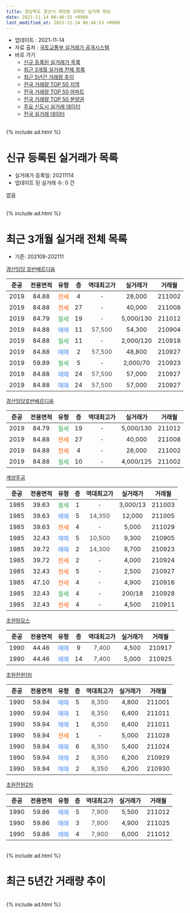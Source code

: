 ```yaml
---
title: 경상북도 경산시 계양동 아파트 실거래 정보
date: 2021-11-14 06:46:53 +0900
last_modified_at: 2021-11-14 06:46:53 +0900
---
```


* 업데이트 : 2021-11-14
* 자료 출처 : [국토교통부 실거래가 공개시스템](http://rt.molit.go.kr)
* 바로 가기
    * [신규 등록된 실거래가 목록](#신규-등록된-실거래가-목록)
    * [최근 3개월 실거래 전체 목록](#최근-3개월-실거래-전체-목록)
    * [최근 5년간 거래량 추이](#최근-5년간-거래량-추이)
    * [전국 거래량 TOP 50 지역](https://inasie.github.io/apt-trade-info/최근-3개월-전국에서-가장-거래가-많이-발생한-지역)
    * [전국 거래량 TOP 50 아파트](https://inasie.github.io/apt-trade-info/최근-3개월-전국에서-가장-거래가-많이-발생한-아파트)
    * [전국 거래량 TOP 50 분양권](https://inasie.github.io/apt-trade-info/최근-3개월-전국에서-가장-거래가-많이-발생한-분양권)
    * [주요 신도시 실거래 데이터](https://inasie.github.io/apt-trade-info/주요-신도시)
    * [전국 실거래 데이터](https://inasie.github.io/apt-trade-info/전국)
<br>
{% include ad.html %}
<br>

# 신규 등록된 실거래가 목록
* 실거래가 등록일: 20211114
* 업데이트 된 실거래 수: 0 건

없음

<br>
{% include ad.html %}
<br>

# 최근 3개월 실거래 전체 목록
* 기준: 202109-202111


[경산임당 호반베르디움](https://search.naver.com/search.naver?query=%EA%B2%BD%EC%83%81%EB%B6%81%EB%8F%84+%EA%B2%BD%EC%82%B0%EC%8B%9C+%EA%B3%84%EC%96%91%EB%8F%99+%EA%B2%BD%EC%82%B0%EC%9E%84%EB%8B%B9+%ED%98%B8%EB%B0%98%EB%B2%A0%EB%A5%B4%EB%94%94%EC%9B%80)

|준공|전용면적|유형|층|역대최고가|실거래가|거래월|
|:---:|:---:|:---:|:---:|:---:|:---:|:---:|
|2019|84.88|<span style="color:#ff5a00">전세</span>|4|<span style="color:#444444">-</span>|28,000|211002|
|2019|84.88|<span style="color:#ff5a00">전세</span>|27|<span style="color:#444444">-</span>|40,000|211008|
|2019|84.79|<span style="color:#34a853">월세</span>|19|<span style="color:#444444">-</span>|5,000/130|211012|
|2019|84.88|<span style="color:#4285f3">매매</span>|11|<span style="color:#444444">57,500</span>|54,300|210904|
|2019|84.88|<span style="color:#34a853">월세</span>|11|<span style="color:#444444">-</span>|2,000/120|210918|
|2019|84.88|<span style="color:#4285f3">매매</span>|2|<span style="color:#444444">57,500</span>|48,800|210927|
|2019|59.89|<span style="color:#34a853">월세</span>|5|<span style="color:#444444">-</span>|2,000/70|210923|
|2019|84.88|<span style="color:#4285f3">매매</span>|24|<span style="color:#444444">57,500</span>|57,000|210927|
|2019|84.88|<span style="color:#4285f3">매매</span>|24|<span style="color:#444444">57,500</span>|57,000|210927|

[경산임당호반베르디움](https://search.naver.com/search.naver?query=%EA%B2%BD%EC%83%81%EB%B6%81%EB%8F%84+%EA%B2%BD%EC%82%B0%EC%8B%9C+%EA%B3%84%EC%96%91%EB%8F%99+%EA%B2%BD%EC%82%B0%EC%9E%84%EB%8B%B9%ED%98%B8%EB%B0%98%EB%B2%A0%EB%A5%B4%EB%94%94%EC%9B%80)

|준공|전용면적|유형|층|역대최고가|실거래가|거래월|
|:---:|:---:|:---:|:---:|:---:|:---:|:---:|
|2019|84.79|<span style="color:#34a853">월세</span>|19|<span style="color:#444444">-</span>|5,000/130|211012|
|2019|84.88|<span style="color:#ff5a00">전세</span>|27|<span style="color:#444444">-</span>|40,000|211008|
|2019|84.88|<span style="color:#ff5a00">전세</span>|4|<span style="color:#444444">-</span>|28,000|211002|
|2019|84.88|<span style="color:#34a853">월세</span>|10|<span style="color:#444444">-</span>|4,000/125|211002|

[계양주공](https://search.naver.com/search.naver?query=%EA%B2%BD%EC%83%81%EB%B6%81%EB%8F%84+%EA%B2%BD%EC%82%B0%EC%8B%9C+%EA%B3%84%EC%96%91%EB%8F%99+%EA%B3%84%EC%96%91%EC%A3%BC%EA%B3%B5)

|준공|전용면적|유형|층|역대최고가|실거래가|거래월|
|:---:|:---:|:---:|:---:|:---:|:---:|:---:|
|1985|39.63|<span style="color:#34a853">월세</span>|1|<span style="color:#444444">-</span>|3,000/13|211003|
|1985|39.63|<span style="color:#4285f3">매매</span>|5|<span style="color:#444444">14,350</span>|12,000|211005|
|1985|39.63|<span style="color:#ff5a00">전세</span>|4|<span style="color:#444444">-</span>|5,000|211029|
|1985|32.43|<span style="color:#4285f3">매매</span>|5|<span style="color:#444444">10,500</span>|9,300|210905|
|1985|39.72|<span style="color:#4285f3">매매</span>|2|<span style="color:#444444">14,300</span>|8,700|210923|
|1985|39.72|<span style="color:#ff5a00">전세</span>|2|<span style="color:#444444">-</span>|4,000|210924|
|1985|32.43|<span style="color:#ff5a00">전세</span>|5|<span style="color:#444444">-</span>|2,500|210927|
|1985|47.10|<span style="color:#ff5a00">전세</span>|4|<span style="color:#444444">-</span>|4,900|210916|
|1985|32.43|<span style="color:#34a853">월세</span>|4|<span style="color:#444444">-</span>|200/18|210928|
|1985|32.43|<span style="color:#ff5a00">전세</span>|4|<span style="color:#444444">-</span>|4,500|210911|

[초원맘모스](https://search.naver.com/search.naver?query=%EA%B2%BD%EC%83%81%EB%B6%81%EB%8F%84+%EA%B2%BD%EC%82%B0%EC%8B%9C+%EA%B3%84%EC%96%91%EB%8F%99+%EC%B4%88%EC%9B%90%EB%A7%98%EB%AA%A8%EC%8A%A4)

|준공|전용면적|유형|층|역대최고가|실거래가|거래월|
|:---:|:---:|:---:|:---:|:---:|:---:|:---:|
|1990|44.46|<span style="color:#4285f3">매매</span>|9|<span style="color:#444444">7,400</span>|4,500|210917|
|1990|44.46|<span style="color:#4285f3">매매</span>|14|<span style="color:#444444">7,400</span>|5,000|210925|

[초원전원1차](https://search.naver.com/search.naver?query=%EA%B2%BD%EC%83%81%EB%B6%81%EB%8F%84+%EA%B2%BD%EC%82%B0%EC%8B%9C+%EA%B3%84%EC%96%91%EB%8F%99+%EC%B4%88%EC%9B%90%EC%A0%84%EC%9B%901%EC%B0%A8)

|준공|전용면적|유형|층|역대최고가|실거래가|거래월|
|:---:|:---:|:---:|:---:|:---:|:---:|:---:|
|1990|59.94|<span style="color:#4285f3">매매</span>|5|<span style="color:#444444">8,350</span>|4,800|211001|
|1990|59.94|<span style="color:#4285f3">매매</span>|1|<span style="color:#444444">8,350</span>|6,400|211011|
|1990|59.94|<span style="color:#4285f3">매매</span>|1|<span style="color:#444444">8,350</span>|6,400|211011|
|1990|59.94|<span style="color:#ff5a00">전세</span>|1|<span style="color:#444444">-</span>|5,000|211028|
|1990|59.94|<span style="color:#4285f3">매매</span>|6|<span style="color:#444444">8,350</span>|5,400|211024|
|1990|59.94|<span style="color:#4285f3">매매</span>|2|<span style="color:#444444">8,350</span>|6,200|210929|
|1990|59.94|<span style="color:#4285f3">매매</span>|2|<span style="color:#444444">8,350</span>|6,200|210930|

[초원전원2차](https://search.naver.com/search.naver?query=%EA%B2%BD%EC%83%81%EB%B6%81%EB%8F%84+%EA%B2%BD%EC%82%B0%EC%8B%9C+%EA%B3%84%EC%96%91%EB%8F%99+%EC%B4%88%EC%9B%90%EC%A0%84%EC%9B%902%EC%B0%A8)

|준공|전용면적|유형|층|역대최고가|실거래가|거래월|
|:---:|:---:|:---:|:---:|:---:|:---:|:---:|
|1990|59.86|<span style="color:#4285f3">매매</span>|5|<span style="color:#444444">7,900</span>|5,500|211012|
|1990|59.86|<span style="color:#4285f3">매매</span>|3|<span style="color:#444444">7,900</span>|4,900|211025|
|1990|59.86|<span style="color:#4285f3">매매</span>|4|<span style="color:#444444">7,900</span>|6,000|211012|


<br>
{% include ad.html %}
<br>

# 최근 5년간 거래량 추이


<div style="width:100%;">
    <canvas id="deal_progress" height="200"></canvas>
</div>

<script>
new Chart(document.getElementById("deal_progress"), {
    type: 'line',
    data: {
        labels: ['201611','201612','201701','201702','201703','201704','201705','201706','201707','201708','201709','201710','201711','201712','201801','201802','201803','201804','201805','201806','201807','201808','201809','201810','201811','201812','201901','201902','201903','201904','201905','201906','201907','201908','201909','201910','201911','201912','202001','202002','202003','202004','202005','202006','202007','202008','202009','202010','202011','202012','202101','202102','202103','202104','202105','202106','202107','202108','202109','202110','202111'],
        datasets: [{
            label: '매매',
            pointRadius: 1,
            data: [6, 3, 3, 12, 7, 7, 5, 17, 3, 10, 6, 7, 13, 9, 39, 14, 24, 6, 13, 17, 7, 45, 26, 16, 14, 7, 14, 9, 7, 33, 18, 5, 9, 3, 6, 13, 7, 14, 4, 5, 6, 7, 12, 17, 7, 12, 7, 11, 71, 56, 20, 20, 24, 22, 42, 32, 22, 16, 10, 8, 0],
            borderColor: "rgba(255, 201, 14, 1)",
            backgroundColor: "rgba(255, 201, 14, 0.5)",
            fill: false,
            lineTension: 0
        },{
            label: '전월세',
            pointRadius: 1,
            data: [9, 7, 6, 10, 7, 5, 2, 5, 5, 8, 4, 7, 4, 10, 6, 11, 3, 5, 4, 5, 3, 5, 6, 7, 5, 7, 5, 6, 7, 19, 19, 13, 14, 8, 6, 5, 4, 12, 8, 10, 7, 6, 8, 8, 6, 11, 5, 5, 10, 11, 15, 14, 21, 38, 24, 14, 12, 11, 7, 10, 0],
            borderColor: "rgba(0, 141, 185, 1)",
            backgroundColor: "rgba(0, 141, 185, 0.5)",
            fill: false,
            lineTension: 0
        }
        ]
    },
    options: {
        responsive: true,
        title: {
            display: false
        },
        tooltips: {
            mode: 'index',
            intersect: false
        },
        hover: {
            mode: 'nearest',
            intersect: true
        },
        scales: {
            xAxes: [{
                display: true,
                scaleLabel: {
                    display: true,
                    labelString: '년/월'
                }
            }],
            yAxes: [{
                display: true,
                ticks: {
                    suggestedMin: 0,
                },
                scaleLabel: {
                    display: true,
                    labelString: '실거래 수'
                }
            }]
        }
    }
});

</script>


<br>
{% include ad.html %}
<br>

